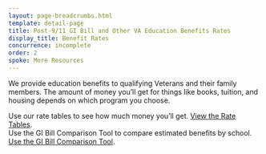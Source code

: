 ```yaml
---
layout: page-breadcrumbs.html
template: detail-page
title: Post-9/11 GI Bill and Other VA Education Benefits Rates
display_title: Benefit Rates
concurrence: incomplete
order: 2
spoke: More Resources
---
```


<div class="va-introtext">

We provide education benefits to qualifying Veterans and their family members. The amount of money you’ll get for things like books, tuition, and housing depends on which program you choose.
</div>

Use our rate tables to see how much money you’ll get. [View the Rate Tables](http://www.benefits.va.gov/GIBILL/resources/benefits_resources/rate_tables.asp#ch33).
<br>
Use the GI Bill Comparison Tool to compare estimated benefits by school. [Use the GI Bill Comparison Tool](/gi-bill-comparison-tool).
